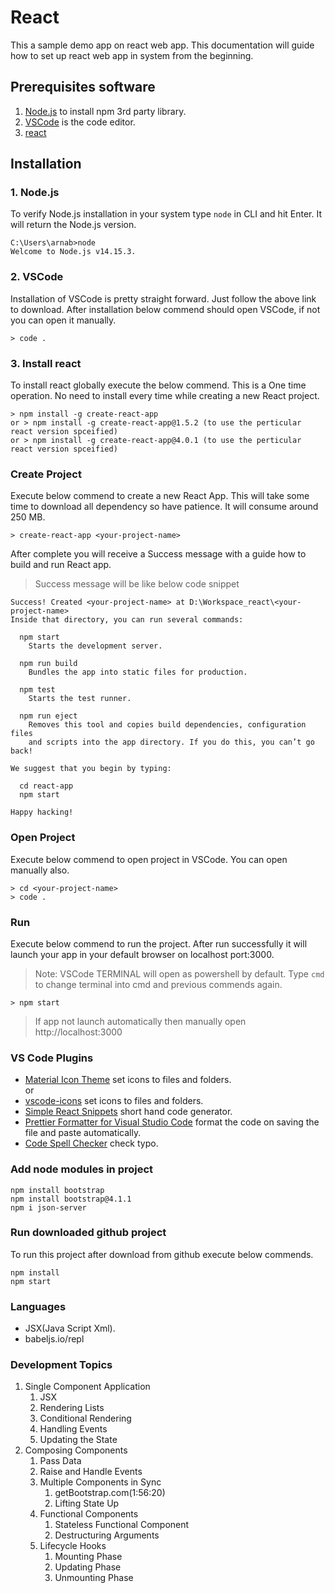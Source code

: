 # React
This a sample demo app on react web app. This documentation will guide how to set up react web app in system from the beginning.

## Prerequisites software
1. [Node.js](https://nodejs.org/en/) to install npm 3rd party library.
2. [VSCode](https://code.visualstudio.com/download) is the code editor.
3. [react]()

## Installation

### 1. Node.js
To verify Node.js installation in your system type `node` in CLI and hit Enter. It will return the Node.js version.
```CLI
C:\Users\arnab>node
Welcome to Node.js v14.15.3.
```

### 2. VSCode
Installation of VSCode is pretty straight forward. Just follow the above link to download. After installation below commend should open VSCode, if not you can open it manually.
```CLI
> code .
```

### 3. Install react
To install react globally execute the below commend. This is a One time operation. No need to install every time while creating a new React project.
```CLI
> npm install -g create-react-app
or > npm install -g create-react-app@1.5.2 (to use the perticular react version spceified)
or > npm install -g create-react-app@4.0.1 (to use the perticular react version spceified)
```

### Create Project
Execute below commend to create a new React App. This will take some time to download all dependency so have patience. It will consume around 250 MB.
```
> create-react-app <your-project-name>
```
After complete you will receive a Success message with a guide how to build and run React app.

> Success message will be like below code snippet
```
Success! Created <your-project-name> at D:\Workspace_react\<your-project-name>
Inside that directory, you can run several commands:

  npm start
    Starts the development server.

  npm run build
    Bundles the app into static files for production.

  npm test
    Starts the test runner.

  npm run eject
    Removes this tool and copies build dependencies, configuration files
    and scripts into the app directory. If you do this, you can’t go back!

We suggest that you begin by typing:

  cd react-app
  npm start

Happy hacking!
```

### Open Project
Execute below commend to open project in VSCode. You can open manually also.
```
> cd <your-project-name>
> code .
```

### Run
Execute below commend to run the project. After run successfully it will launch your app in your default browser on localhost port:3000.

> Note: VSCode TERMINAL will open as powershell by default. Type `cmd` to change terminal into cmd and previous commends again.

```CLI
> npm start
```

> If app not launch automatically then manually open http://localhost:3000

### VS Code Plugins
- [Material Icon Theme](https://github.com/PKief/vscode-material-icon-theme) set icons to files and folders.  
  or
- [vscode-icons](https://github.com/vscode-icons/vscode-icons) set icons to files and folders.
- [Simple React Snippets](https://github.com/burkeholland/simple-react-snippets) short hand code generator.
- [Prettier Formatter for Visual Studio Code](https://github.com/prettier/prettier-vscode) format the code on saving the file and paste automatically.
- [Code Spell Checker](https://marketplace.visualstudio.com/items?itemName=streetsidesoftware.code-spell-checker) check typo.

### Add node modules in project
```CLI
npm install bootstrap
npm install bootstrap@4.1.1
npm i json-server
```

### Run downloaded github project
To run this project after download from github execute below commends.
```
npm install
npm start
```
### Languages
* JSX(Java Script Xml). 
* babeljs.io/repl

### Development Topics
1. Single Component Application
    1. JSX
    2. Rendering Lists
    3. Conditional Rendering
    4. Handling Events
    5. Updating the State
2. Composing Components
    1. Pass Data
    2. Raise and Handle Events
    3. Multiple Components in Sync
        1. getBootstrap.com(1:56:20)
        2. Lifting State Up
    4. Functional Components
        1. Stateless Functional Component
        2. Destructuring Arguments
    5. Lifecycle Hooks
        1. Mounting Phase   
        2. Updating Phase       
        3. Unmounting Phase

